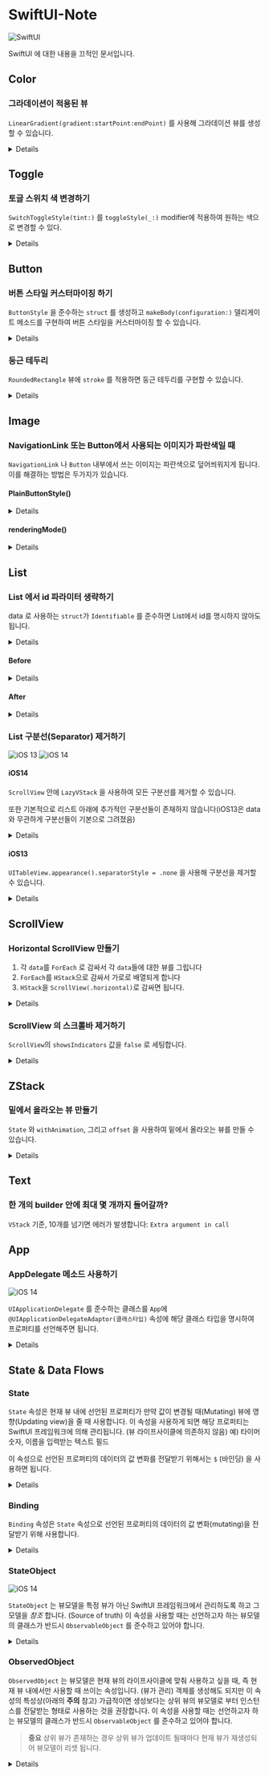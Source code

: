 # SwiftUI-Note

![SwiftUI](https://img.shields.io/badge/SwiftUI-blue?style=for-the-badge&logo=swift&logoColor=white)

SwiftUI 에 대한 내용을 끄적인 문서입니다.

## Color

### 그라데이션이 적용된 뷰

`LinearGradient(gradient:startPoint:endPoint)` 를 사용해 그라데이션 뷰를 생성할 수 있습니다.

<details>

```swift
LinearGradient(gradient: Gradient(colors: [.green, .purple]), 
               startPoint: .leading, 
               endPoint: .trailing)
```

</details>

## Toggle

### 토글 스위치 색 변경하기

`SwitchToggleStyle(tint:)` 를 `toggleStyle(_:)` modifier에 적용하여 원하는 색으로 변경할 수 있다.

<details>

```swift
Toggle("Blue", isOn: $isOn)
  .toggleStyle(SwitchToggleStyle(tint: .blue))
```

</details>

## Button

### 버튼 스타일 커스터마이징 하기

`ButtonStyle` 을 준수하는 `struct` 를 생성하고 `makeBody(configuration:)` 델리게이트 메소드를 구현하여 버튼 스타일을 커스터마이징 할 수 있습니다.

<details>

```swift
// 배경에 그라데이션이 적용된 스타일
struct LinearGradientStyle: ButtonStyle {
 
    func makeBody(configuration: Self.Configuration) -> some View {
        configuration.label
            .foregroundColor(.white)
            .frame(minWidth: 0, maxWidth: .infinity)
            .padding()
            .background(
                LinearGradient(gradient: Gradient(colors: [.green, .purple]), startPoint: .leading, endPoint: .trailing)
            )
            .cornerRadius(40)
            .padding(.horizontal, 20)
    }
}
```

```swift
// 사용 예시
Button(action: ...) {
    ...
}
.buttonStyle(LinearGradientStyle())
```

</details>

### 둥근 테두리

`RoundedRectangle` 뷰에 `stroke` 를 적용하면 둥근 테두리를 구현할 수 있습니다.

<details>
  
  ```swift
  RoundedRectangle(cornerRadius: 28)
      .stroke(Color.red, lineWidth: 2)
  ```

</details>

## Image

### NavigationLink 또는 Button에서 사용되는 이미지가 파란색일 때

`NavigationLink` 나 `Button` 내부에서 쓰는 이미지는 파란색으로 덮어씌워지게 됩니다. 이를 해결하는 방법은 두가지가 있습니다.

#### PlainButtonStyle()

<details>

```swift
NavigationLink(destination: ...) {
    Image(...)
}
.buttonStyle(PlainButtonStyle())


Button(action: ...) {
    Image(...)
}
.buttonStyle(PlainButtonStyle())
```

</details>

#### renderingMode()

<details>

```swift
NavigationLink(destination: ...) {
    Image(...)
        .renderingMode(.original)
}
```

</details>


## List

### List 에서 id 파라미터 생략하기

data 로 사용하는 `struct`가 `Identifiable` 를 준수하면 List에서 id를 명시하지 않아도 됩니다.

<details>

```swift
struct Food: Identifiable {
    let id = UUID()
    ...
}
```

</details>

#### Before

<details>

```swift
List(foods, id: \.name) { ... }
```

</details>

#### After

<details>

```swift
List(foods) { ... }
```

</details>

### List 구분선(Separator) 제거하기

![iOS 13](https://img.shields.io/badge/iOS_13-999999?style=for-the-badge&logo=apple&logoColor=white)
![iOS 14](https://img.shields.io/badge/iOS_14-e4405f?style=for-the-badge&logo=apple&logoColor=white)

#### iOS14

`ScrollView` 안에 `LazyVStack` 을 사용하여 모든 구분선를 제거할 수 있습니다.

또한 기본적으로 리스트 아래에 추가적인 구분선들이 존재하지 않습니다(iOS13은 data와 무관하게 구분선들이 기본으로 그려졌음)

<details>
  
```swift
ScrollView {
    LazyVStack {
        ForEach(items) { item in
            ItemRow(item: item)
        }
    }
}
```

</details>

#### iOS13
`UITableView.appearance().separatorStyle = .none` 을 사용해 구분선을 제거할 수 있습니다.

<details>

```swift
// 1. onAppear에서 호출하기
List {
   ...
}
.onAppear {
   UITableView.appearance().separatorStyle = .none
}

// 2. init에서 호출하기
init() {
    UITableView.appearance().separatorStyle = .none
}
```

</details>

## ScrollView

### Horizontal ScrollView 만들기

1. 각 `data`를 `ForEach` 로 감싸서 각 `data`들에 대한 뷰를 그립니다
2. `ForEach`를 `HStack`으로 감싸서 가로로 배열되게 합니다
3. `HStack`을 `ScrollView(.horizontal)`로 감싸면 됩니다.

<details>

```swift
// 1. onAppear에서 호출하기
ScrollView(.horizontal) {
   HStack {
        ForEach(foods, id: \.name) { foods in
            Text(food.name)
        }
    }
}
```

</details>

### ScrollView 의 스크롤바 제거하기
`ScrollView`의 `showsIndicators` 값을 `false` 로 세팅합니다.

<details>
    
```swift
// 1. onAppear에서 호출하기
ScrollView(showsIndicators: false) {
   ...
}
```

</details>

## ZStack

### 밑에서 올라오는 뷰 만들기
`State` 와 `withAnimation`, 그리고 `offset` 을 사용하여 밑에서 올라오는 뷰를 만들 수 있습니다.

<details>
    
```swift
struct BelowView: View {
    @State var showingUpper: Bool = false   // 1. 뷰를 올릴지 내릴지 결정할 State 값 
    
    var body: some View {
        ZStack {
            Text("Show upper view")
                .onTapGesture {             // 2. "보여주기"를 탭했을 때 State 값을 true로 변경
                    withAnimation {
                        showingUpper = true
                    }
                }
            
            UpperView(showingUpper: $showingUpper)  // 3. 위로 올라올 뷰는 State 값을 바인딩
                // 4. 뷰 오프셋의 y값을 State 값에 따라 바뀌도로 함 (true이면 y = 0, false 이면 y = 스크린 높이)
                .offset(x: 0, y: showingUpper ? 0 : UIScreen.main.bounds.height)
        }
    }
}

struct UpperView: View {
    @Binding var showingUpper: Bool         // 5. (3)번에서 바인딩한 프로퍼티
    
    var body: some View {
        Text("Hide upper view")
            .onTapGesture {                 // 6. 바인딩 값을 false로 변경하여  (4)번의 오프셋 값으 변경
                withAnimation {
                    showingUpper = false
                }
            }
    }
}
```

</details>

## Text

### 한 개의 builder 안에 최대 몇 개까지 들어갈까?
`VStack` 기준, 10개를 넘기면 에러가 발생합니다: `Extra argument in call`

## App

### AppDelegate 메소드 사용하기

![iOS 14](https://img.shields.io/badge/iOS_14-e4405f?style=for-the-badge&logo=apple&logoColor=white)

`UIApplicationDelegate` 를 준수하는 클래스를 `App`에 `@UIApplicationDelegateAdaptor(클래스타입)` 속성에 해당 클래스 타입을 명시하여 프로퍼티를 선언해주면 됩니다.

<details>
  
  ```swift
  @UIApplicationDelegateAdaptor(AppDelegate.self) var appDelegate
  ```
  
  ```swift
  class AppDelegate: NSObject, UIApplicationDelegate {
      func application(..., didFinishLaunchingWithOptions...) {
          ...
      }
  }
  ```
  
</details>

## State & Data Flows

### State

`State` 속성은 현재 뷰 내에 선언된 프로퍼티가 만약 값이 변경될 때(Mutating) 뷰에 영향(Updating view)을 줄 때 사용합니다.
이 속성을 사용하게 되면 해당 프로퍼티는 SwiftUI 프레임워크에 의해 관리됩니다. (뷰 라이프사이클에 의존하지 않음)
예) 타이머 숫자, 이름을 입력받는 텍스트 필드

이 속성으로 선언된 프로퍼티의 데이터의 값 변화를 전달받기 위해서는 `$` (바인딩) 을 사용하면 됩니다.

<details>
  
  ```swift
  @State private var username: String = ""
  ```
  
  ```swift
  TextField("Enter your name", text: $username)
  ```
  
</details>

### Binding

`Binding` 속성은 `State` 속성으로 선언된 프로퍼티의 데이터의 값 변화(mutating)을 전달받기 위해 사용합니다.

<details>
  
  ```swift
  @Binding var username: String
  ```
  
  ```swift
  @State var username: String = ""
  
  var body: some View {
      ChildView(username: $username)
  }
  ```
  
</details>

### StateObject

![iOS 14](https://img.shields.io/badge/iOS_14-e4405f?style=for-the-badge&logo=apple&logoColor=white)

`StateObject` 는 뷰모델을 특정 뷰가 아닌 SwiftUI 프레임워크에서 관리하도록 하고 그 모델을 *참조* 합니다. (Source of truth)
이 속성을 사용할 때는 선언하고자 하는 뷰모델의 클래스가 반드시 `ObservableObject` 를 준수하고 있어야 합니다.

<details>
  
```swift
@StateObject private var data = ViewModel()
```

</details>

### ObservedObject

`ObservedObject` 는 뷰모델은 현재 뷰의 라이프사이클에 맞춰 사용하고 싶을 때, 즉 현재 뷰 내에서만 사용할 때 쓰이는 속성입니다. (뷰가 관리)
객체를 생성해도 되지만 이 속성의 특성상(아래의 **주의** 참고) 가급적이면 생성보다는 상위 뷰의 뷰모델로 부터 인스턴스를 전달받는 형태로 사용하는 것을 권장합니다.
이 속성을 사용할 때는 선언하고자 하는 뷰모델의 클래스가 반드시 `ObservableObject` 를 준수하고 있어야 합니다.

> **중요** 상위 뷰가 존재하는 경우 상위 뷰가 업데이트 될때마다 현재 뷰가 재생성되어 뷰모델이 리셋 됩니다.

<details>
  
  ```swift
  @ObservedObject var data: ViewModel
  ```
  
  ```swift
  @StateObject private var data = ViewModel()
  
  var body: some View {
      ChildView(data: data)
  }
  ```

</details>
